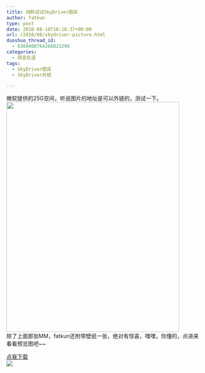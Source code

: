 ```yaml
---
title: 纯粹试试SkyDriver图床
author: fatkun
type: post
date: 2010-08-16T16:16:37+00:00
url: /2010/08/skydriver-picture.html
duoshuo_thread_id:
  - 6300408764268823298
categories:
  - 胡言乱语
tags:
  - SkyDriver图床
  - SkyDriver外链

---
```

微软提供的25G空间，听说图片的地址是可以外链的，测试一下。
<img class="alignnone" title="mm" src="http://wahq8w.blu.livefilestore.com/y1pZ2Rj5TrsoAbUctPYgx8FJ73rhvnhFm7xevnVbaihkk9Ff0NaLCAsP8RxCzDVYrdvJYMPgRc7YhtVSdzM9jNahhdzRCxj-Gds/20090413_3c2cb5521c364c9c83eeu3CndOklaKtc.jpg?psid=1" alt="" width="450" height="600" />  
除了上面那张MM，fatkun还附带壁纸一张，绝对有惊喜，嘿嘿，你懂的，点进来看看预览图吧~~<!--more-->

[点我下载][1]  
![][1]

 [1]: http://wahq8w.blu.livefilestore.com/y1pZhfnewqkveF_udVtHo0ltsHF-I4MgugQEC4C1PJIkgtgCuzXf0uHopm-xCTJ5F7JURQvondJna0FGdQ1c1ESpohNQFrTJBGU/01.jpg?psid=1